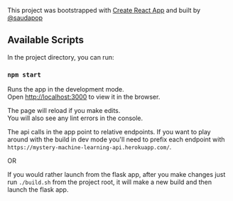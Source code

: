 This project was bootstrapped with [Create React App](https://github.com/facebook/create-react-app) and built by [@saudapop](https://github.com/saudapop)

## Available Scripts

In the project directory, you can run:

### `npm start`

Runs the app in the development mode.<br>
Open [http://localhost:3000](http://localhost:3000) to view it in the browser.

The page will reload if you make edits.<br>
You will also see any lint errors in the console.

The api calls in the app point to relative endpoints. If you want to play around with the build in dev mode you'll need to prefix each endpoint with `https://mystery-machine-learning-api.herokuapp.com/`.

OR

If you would rather launch from the flask app, after you make changes just run `./build.sh` from the project root, it will make a new build and then launch the flask app.

